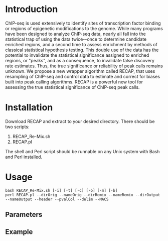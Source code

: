 # Introduction

ChIP-seq is used extensively to identify sites of transcription factor binding or regions of epigenetic modifications to the genome. While many programs have been designed to analyze ChIP-seq data, nearly all fall into the statistical trap of using the data twice--once to determine candidate enriched regions, and a second time to assess enrichment by methods of classical statistical hypothesis testing. This double use of the data has the potential to invalidate the statistical significance assigned to enriched regions, or "peaks", and as a consequence, to invalidate false discovery rate estimates. Thus, the true significance or reliability of peak calls remains unknown. We propose a new wrapper algorithm called RECAP, that uses resampling of ChIP-seq and control data to estimate and correct for biases built into peak calling algorithms. RECAP is a powerful new tool for assessing the true statistical significance of ChIP-seq peak calls.

# Installation

Download RECAP and extract to your desired directory. There should be two scripts:
1.  RECAP_Re-Mix.sh
1.  RECAP.pl

The shell and Perl script should be runnable on any Unix system with Bash and Perl installed. 

# Usage
```
bash RECAP_Re-Mix.sh [-i] [-t] [-c] [-o] [-m] [-b]  
perl RECAP.pl --dirOrig --nameOrig --dirRemix --nameRemix --dirOutput --nameOutput --header --pvalCol --delim --MACS 
```

## Parameters

## Example

